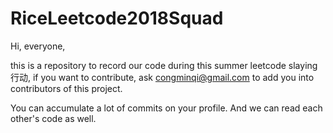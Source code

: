 # RiceLeetcode2018Squad

Hi, everyone,

this is a repository to record our code during this summer leetcode slaying 行动, if you want to contribute, ask congminqi@gmail.com to add you into contributors of this project.

You can accumulate a lot of commits on your profile. And we can read each other's code as well.
